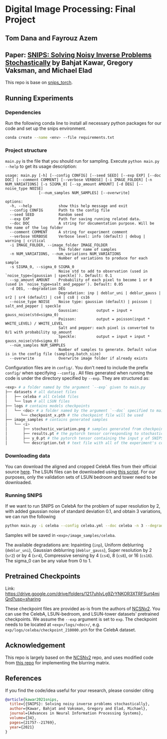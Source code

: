 # Digital Image Processing: Final Project
## Tom Dana and Fayrouz Azem

## Paper: [SNIPS: Solving Noisy Inverse Problems Stochastically](http://arxiv.org/abs/2105.14951) by Bahjat Kawar, Gregory Vaksman, and Michael Elad

This repo is base on [snips_torch](https://github.com/bahjat-kawar/snips_torch).

## Running Experiments

### Dependencies

Run the following conda line to install all necessary python packages for our code and set up the snips environment.

```bash
conda create --name <env> --file requirements.txt
```

### Project structure

`main.py` is the file that you should run for sampling. Execute ```python main.py --help``` to get its usage description:

```
usage: main.py [-h] [--config CONFIG] [--seed SEED] [--exp EXP] [--doc DOC] [--comment COMMENT] [--verbose VERBOSE] [-i IMAGE_FOLDER] [-n NUM_VARIATIONS] [-s SIGMA_0] [--sp_amount AMOUNT] [-d DEG] [--noise_type NOISE]
               [--num_samples NUM_SAMPLES] [--overwrite]

options:
  -h, --help            show this help message and exit
  --config CONFIG       Path to the config file
  --seed SEED           Random seed
  --exp EXP             Path for saving running related data.
  --doc DOC             A string for documentation purpose. Will be the name of the log folder
  --comment COMMENT     A string for experiment comment
  --verbose VERBOSE     Verbose level: info (default) | debug | warning | critical
  -i IMAGE_FOLDER, --image_folder IMAGE_FOLDER
                        The folder name of samples
  -n NUM_VARIATIONS, --num_variations NUM_VARIATIONS
                        Number of variations to produce for each sample
  -s SIGMA_0, --sigma_0 SIGMA_0
                        Noise std to add to observation (used in `noise_type=[gaussian | speckle]`). Default: 0.1
  --sp_amount AMOUNT    Probability of each pixel to become 1 or 0 (used in `noise_type=salt_and_pepper`). Default: 0.05
  -d DEG, --degradation DEG
                        Degradation: inp | deblur_uni | deblur_gauss | sr2 | sr4 (default) | cs4 | cs8 | cs16
  --noise_type NOISE    Noise type: gaussian (default) | poisson | salt_and_pepper | speckle
                        Gaussian:        output = input + gauss_noise(std=sigma_0)
                        Poisson:         output = poisson(input * WHITE_LEVEL) / WHITE_LEVEL
                        Salt and pepper: each pixel is converted to 0/1 with probability sp_amount
                        Speckle:         output = input + input * gauss_noise(std=sigma_0)
  --num_samples NUM_SAMPLES
                        Number of samples to generate. Default value is in the config file (sampling.batch_size)
  --overwrite           Overwrite image folder if already exists
```

Configuration files are in `config/`. You don't need to include the prefix `config/` when specifying  `--config` . All files generated when running the code is under the directory specified by `--exp`. They are structured as:

```bash
<exp> # a folder named by the argument `--exp` given to main.py
├── datasets # all dataset files
│   ├── celeba # all CelebA files
│   └── lsun # all LSUN files
├── logs # contains models checkpoints
│   └── <doc> # a folder named by the argument `--doc` specified to main.py
│      └── checkpoint_x.pth # the checkpoint file will be used
├── image_samples # contains generated samples
│   └── <i>
│       ├── stochastic_variation.png # samples generated from checkpoint_x.pth, including original, degraded, mean, and std   
│       ├── results.pt # the pytorch tensor corresponding to stochastic_variation.png
│       ├── y_0.pt # the pytorch tensor containing the input y of SNIPS
│       └── description.txt # text file with all of the experiment's configs and results
```

### Downloading data

You can download the aligned and cropped CelebA files from their official source [here](http://mmlab.ie.cuhk.edu.hk/projects/CelebA.html). The LSUN files can be downloaded using [this script](https://github.com/fyu/lsun). For our purposes, only the validation sets of LSUN bedroom and tower need to be downloaded.

### Running SNIPS

If we want to run SNIPS on CelebA for the problem of super resolution by 2, with added gaussian noise of standard deviation 0.1, and obtain 3 variations, we can run the following

```bash
python main.py -i celeba --config celeba.yml --doc celeba -n 3 --degradation sr2 --noise_type gaussian --sigma_0 0.1
```

Samples will be saved in `<exp>/image_samples/celeba`.

The available degradations are: Inpainting (`inp`), Uniform deblurring (`deblur_uni`), Gaussian deblurring (`deblur_gauss`), Super resolution by 2 (`sr2`) or by 4 (`sr4`), Compressive sensing by 4 (`cs4`), 8 (`cs8`), or 16 (`cs16`). The sigma_0 can be any value from 0 to 1.

## Pretrained Checkpoints

Link: https://drive.google.com/drive/folders/1217uhIvLg9ZrYNKOR3XTRFSurt4miQrd?usp=sharing

These checkpoint files are provided as-is from the authors of [NCSNv2](https://github.com/ermongroup/ncsnv2). You can use the CelebA, LSUN-bedroom, and LSUN-tower datasets' pretrained checkpoints. We assume the `--exp` argument is set to `exp`. The checkpoint needs to be located at `<exp>/logs/<doc>/`, e.g. `exp/logs/celeba/checkpoint_210000.pth` for the CelebA dataset.

## Acknowledgement

This repo is largely based on the [NCSNv2](https://github.com/ermongroup/ncsnv2) repo, and uses modified code from [this repo](https://github.com/alisaaalehi/convolution_as_multiplication) for implementing the blurring matrix.

## References

If you find the code/idea useful for your research, please consider citing

```bib
@article{kawar2021snips,
  title={{SNIPS}: Solving noisy inverse problems stochastically},
  author={Kawar, Bahjat and Vaksman, Gregory and Elad, Michael},
  journal={Advances in Neural Information Processing Systems},
  volume={34},
  pages={21757--21769},
  year={2021}
}
```

